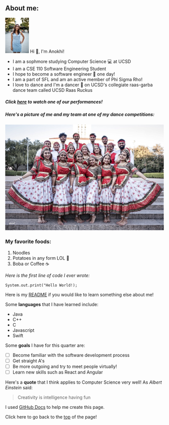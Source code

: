 ## **About me**:

<img src="IMG_0048.jpg" alt="anokhi" width="75"> Hi 👋, I'm Anokhi!
- I am a sophmore studying Computer Science 💻 at UCSD
- I am a CSE 110 Software Engineering Student
- I hope to become a software engineer 🏢 one day!
- I am a part of SFL and am an active member of Phi Sigma Rho!
- I love to dance and I'm a dancer 💃 on UCSD's collegiate raas-garba dance team called UCSD Raas Ruckus
##### *Click [here](https://www.youtube.com/watch?v=IEmuCr9zv6I) to watch one of our performances*! 
##### *Here's a picture of me and my team at one of my dance competitions:* 

![ruckus](Ruckus.jpg)


### My favorite foods:
1. Noodles
2. Potatoes in any form LOL 🍟
3. Boba or Coffee ☕

*Here is the first line of code I ever wrote:*
```
System.out.print("Hello World!);
```

Here is my [README](https://github.com/anokhimehta/User-Page/blob/main/README.md) if you would like to learn something else about me!

Some **languages** that I have learned include:
- Java
- C++
- C
- Javascript
- Swift

Some **goals** I have for this quarter are:
- [ ] Become familiar with the software development process
- [ ] Get straight A's
- [ ] Be more outgoing and try to meet people virtually!
- [ ] Learn new skills such as React and Angular

Here's a **quote** that I think applies to Computer Science very well!
As *Albert Einstein* said:
> Creativity is intelligence having fun

I used [GitHub Docs](https://docs.github.com/en/github/writing-on-github/basic-writing-and-formatting-syntax) to help me create this page.

Click here to go back to the [top](#about-me) of the page!
